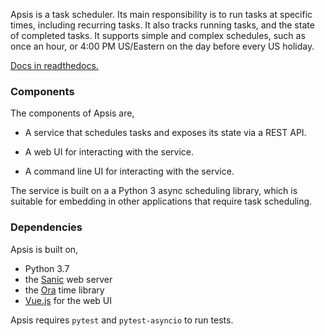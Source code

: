 Apsis is a task scheduler.  Its main responsibility is to run tasks at specific
times, including recurring tasks.  It also tracks running tasks, and the state
of completed tasks.  It supports simple and complex schedules, such as once an
hour, or 4:00 PM US/Eastern on the day before every US holiday.

[Docs in readthedocs.](https://apsis-scheduler.readthedocs.io/en/latest/)


### Components

The components of Apsis are,

- A service that schedules tasks and exposes its state via a REST API.

- A web UI for interacting with the service.

- A command line UI for interacting with the service.

The service is built on a a Python 3 async scheduling library, which is suitable
for embedding in other applications that require task scheduling.


### Dependencies

Apsis is built on,
- Python 3.7
- the [Sanic](https://github.com/channelcat/sanic) web server
- the [Ora](https://github.com/alexhsamuel/ora) time library
- [Vue.js](https://vuejs.org/) for the web UI

Apsis requires `pytest` and `pytest-asyncio` to run tests.

